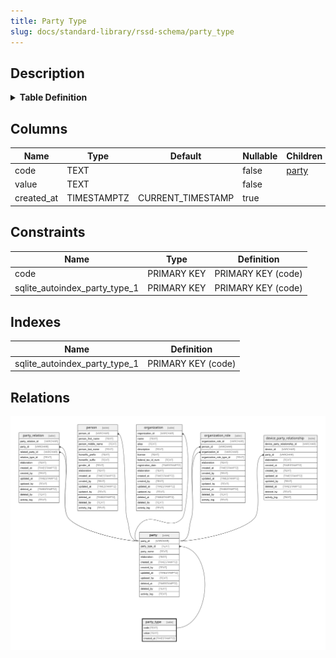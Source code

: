 ```yaml
---
title: Party Type
slug: docs/standard-library/rssd-schema/party_type
---
```


## Description

<details>
<summary><strong>Table Definition</strong></summary>

```sql
CREATE TABLE "party_type" (
    "code" TEXT PRIMARY KEY NOT NULL,
    "value" TEXT NOT NULL,
    "created_at" TIMESTAMPTZ DEFAULT CURRENT_TIMESTAMP
)
```

</details>

## Columns

| Name       | Type        | Default           | Nullable | Children                                                    | Comment |
| ---------- | ----------- | ----------------- | -------- | ----------------------------------------------------------- | ------- |
| code       | TEXT        |                   | false    | [party](/docs/standard-library/rssd-schema/party) |         |
| value      | TEXT        |                   | false    |                                                             |         |
| created_at | TIMESTAMPTZ | CURRENT_TIMESTAMP | true     |                                                             |         |

## Constraints

| Name                          | Type        | Definition         |
| ----------------------------- | ----------- | ------------------ |
| code                          | PRIMARY KEY | PRIMARY KEY (code) |
| sqlite_autoindex_party_type_1 | PRIMARY KEY | PRIMARY KEY (code) |

## Indexes

| Name                          | Definition         |
| ----------------------------- | ------------------ |
| sqlite_autoindex_party_type_1 | PRIMARY KEY (code) |

## Relations

![er](../../../../assets/images/content/docs/standard-library/rssd-schema/party_type.svg)
